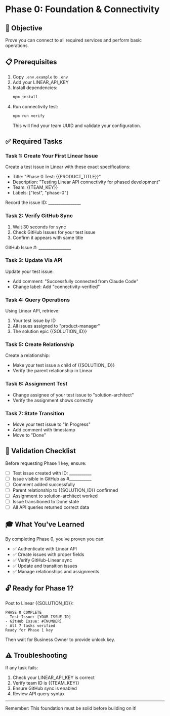 # Phase 0: Foundation & Connectivity

## 🎯 Objective

Prove you can connect to all required services and perform basic operations.

## 📋 Prerequisites

1. Copy `.env.example` to `.env`
2. Add your LINEAR_API_KEY
3. Install dependencies:
   ```bash
   npm install
   ```
4. Run connectivity test:
   ```bash
   npm run verify
   ```
   This will find your team UUID and validate your configuration.

## ✅ Required Tasks

### Task 1: Create Your First Linear Issue
Create a test issue in Linear with these exact specifications:
- Title: "Phase 0 Test: {{PRODUCT_TITLE}}"
- Description: "Testing Linear API connectivity for phased development"
- Team: {{TEAM_KEY}}
- Labels: ["test", "phase-0"]

Record the issue ID: ________________

### Task 2: Verify GitHub Sync
1. Wait 30 seconds for sync
2. Check GitHub Issues for your test issue
3. Confirm it appears with same title

GitHub Issue #: ________________

### Task 3: Update Via API
Update your test issue:
- Add comment: "Successfully connected from Claude Code"
- Change label: Add "connectivity-verified"

### Task 4: Query Operations
Using Linear API, retrieve:
1. Your test issue by ID
2. All issues assigned to "product-manager" 
3. The solution epic {{SOLUTION_ID}}

### Task 5: Create Relationship
Create a relationship:
- Make your test issue a child of {{SOLUTION_ID}}
- Verify the parent relationship in Linear

### Task 6: Assignment Test
- Change assignee of your test issue to "solution-architect"
- Verify the assignment shows correctly

### Task 7: State Transition
- Move your test issue to "In Progress"
- Add comment with timestamp
- Move to "Done"

## 📝 Validation Checklist

Before requesting Phase 1 key, ensure:
- [ ] Test issue created with ID: ___________
- [ ] Issue visible in GitHub as #___________
- [ ] Comment added successfully
- [ ] Parent relationship to {{SOLUTION_ID}} confirmed
- [ ] Assignment to solution-architect worked
- [ ] Issue transitioned to Done state
- [ ] All API queries returned correct data

## 🎓 What You've Learned

By completing Phase 0, you've proven you can:
- ✅ Authenticate with Linear API
- ✅ Create issues with proper fields
- ✅ Verify GitHub-Linear sync
- ✅ Update and transition issues
- ✅ Manage relationships and assignments

## 🔓 Ready for Phase 1?

Post to Linear {{SOLUTION_ID}}:
```
PHASE 0 COMPLETE
- Test Issue: [YOUR-ISSUE-ID]
- GitHub Issue: #[NUMBER]
- All 7 tasks verified
Ready for Phase 1 key
```

Then wait for Business Owner to provide unlock key.

## ⚠️ Troubleshooting

If any task fails:
1. Check your LINEAR_API_KEY is correct
2. Verify team ID is {{TEAM_KEY}}
3. Ensure GitHub sync is enabled
4. Review API query syntax

---

Remember: This foundation must be solid before building on it!